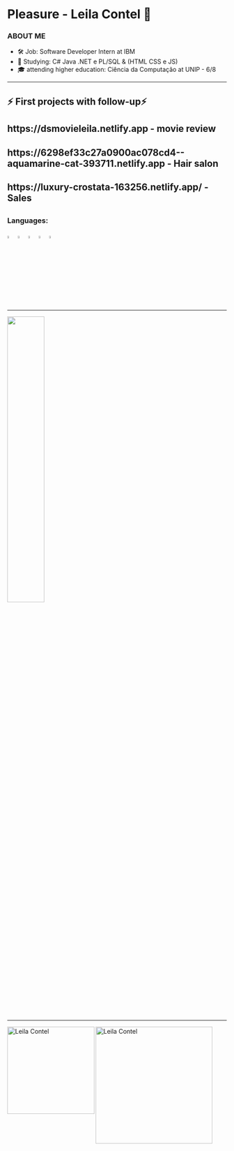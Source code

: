 ### <h1 align="left"> Pleasure - Leila Contel 👋</h1>
 
<h3 align="left"> 
ABOUT ME  </h3>

- 🛠️ Job: Software Developer Intern at IBM 
- 🌱 Studying: C# Java .NET e PL/SQL & (HTML CSS e JS)
- 🎓 attending higher education: Ciência da Computação at UNIP - 6/8

________________________________________________________________________________________________________________________________________________________________
<div>
 <h2>⚡ First projects with follow-up⚡</h2>
 <h2>https://dsmovieleila.netlify.app - 
movie review</h2>
 <h2>https://6298ef33c27a0900ac078cd4--aquamarine-cat-393711.netlify.app - 
Hair salon<h2>
 <h2>https://luxury-crostata-163256.netlify.app/ - 
Sales<h2>
</div>

<h3 align="left"> 
Languages: </h3>
<div>
  <img width="4%"  src="https://cdn-icons-png.flaticon.com/512/5968/5968267.png"/>
  <img width="4%"  src="https://cdn-icons-png.flaticon.com/512/5968/5968242.png"/>
  <img width="4%"  src="https://cdn-icons-png.flaticon.com/512/226/226777.png"/>
  <img width="4%"  src="https://cdn-icons-png.flaticon.com/512/1199/1199124.png"/>
  <img width="4%"  src="https://cdn-icons-png.flaticon.com/512/381/381704.png"/>
 </div>

___________________________________________________________________________________________________________________________________________________________________

<div>
    <a href"https://github.com/LehOf">
    <img width="41%"  src="https://github-readme-stats.vercel.app/api/top-langs/?username=LehOf&layout=compact&langs_count=16&theme=dracula"/>
</div>
 
__________________________________________________________________________________________________________________________________________________________________
    
<a target="_blank" href="https://www.linkedin.com/in/leila-contel-3b2974208/">
    <img align="left" alt="Leila Contel" width="200px" src="https://img.shields.io/static/v1?label=linkedin&message=Leila.Contel&color=red&style=social&logo=linkedin"/>
</a>
   
<a target="_blank" href="mailto:leeilacontell@gmail.com">
    <img align="left" alt="Leila Contel" width="268px" src="https://img.shields.io/static/v1?label=gmail&message=leeilacontell@gmail.com&color=red&style=social&logo=gmail"/>
</a>


    









   
    
    

    
